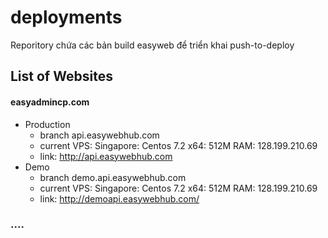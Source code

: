 # deployments
Reporitory chứa các bản build easyweb để triển khai push-to-deploy

## List of Websites

#### easyadmincp.com
  - Production
    - branch api.easywebhub.com
    - current VPS: Singapore: Centos 7.2 x64: 512M RAM: 128.199.210.69
    - link: http://api.easywebhub.com
  - Demo
    - branch demo.api.easywebhub.com
    - current VPS: Singapore: Centos 7.2 x64: 512M RAM: 128.199.210.69
    - link: http://demoapi.easywebhub.com/

### ....

